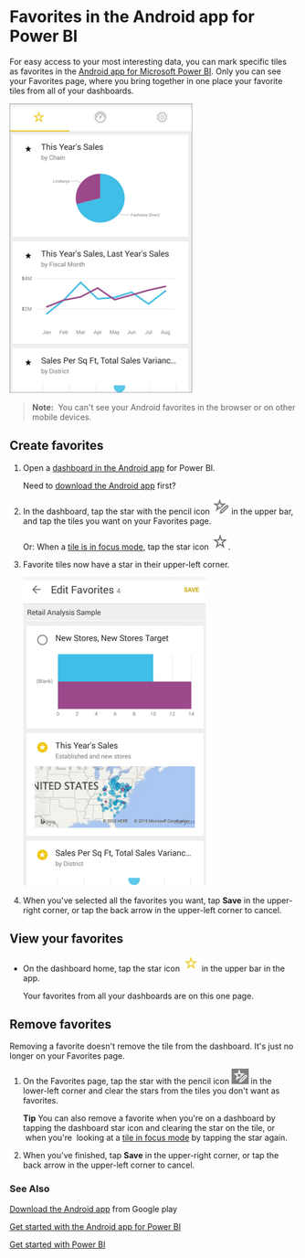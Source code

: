 ﻿<properties 
   pageTitle="Favorites in the Android app for Power BI"
   description="Favorites in the Android app for Power BI"
   services="powerbi" 
   documentationCenter="" 
   authors="maggiesMSFT" 
   manager="mblythe" 
   editor=""
   tags=""/>
 
<tags
   ms.service="powerbi"
   ms.devlang="NA"
   ms.topic="article"
   ms.tgt_pltfrm="NA"
   ms.workload="powerbi"
   ms.date="10/14/2015"
   ms.author="maggies"/>
# Favorites in the Android app for Power BI

For easy access to your most interesting data, you can mark specific tiles as favorites in the [Android app for Microsoft Power BI](powerbi-mobile-android-app-get-started.md). Only you can see your Favorites page, where you bring together in one place your favorite tiles from all of your dashboards.

![](media/powerbi-mobile-favorites-in-the-android-app/PBI_Andr_FavePageSm.png)

>**Note:**  You can't see your Android favorites in the browser or on other mobile devices.

## Create favorites

1.  Open a [dashboard in the Android app](powerbi-mobile-dashboards-in-the-android-app.md) for Power BI.

    Need to [download the Android app](http://go.microsoft.com/fwlink/?LinkID=544867) first?

2.  In the dashboard, tap the star with the pencil icon ![](media/powerbi-mobile-favorites-in-the-android-app/PBI_Andr_AddFaveStar.png) in the upper bar, and tap the tiles you want on your Favorites page.

    Or: When a [tile is in focus mode](powerbi-mobile-tiles-in-the-android-app.md), tap the star icon ![](media/powerbi-mobile-favorites-in-the-android-app/PBI_Andr_FaveStar.png).

3.  Favorite tiles now have a star in their upper-left corner.

    ![](media/powerbi-mobile-favorites-in-the-android-app/PBI_Andr_FaveEdit.png)

4.  When you've selected all the favorites you want, tap **Save** in the upper-right corner, or tap the back arrow in the upper-left corner to cancel.

## View your favorites

-   On the dashboard home, tap the star icon ![](media/powerbi-mobile-favorites-in-the-android-app/PBI_Andr_FaveIcon.png) in the upper bar in the app.

    Your favorites from all your dashboards are on this one page.

## Remove favorites

Removing a favorite doesn't remove the tile from the dashboard. It's just no longer on your Favorites page.

1.  On the Favorites page, tap the star with the pencil icon ![](media/powerbi-mobile-favorites-in-the-android-app/PBI_Andr_EditFaveIcon.png) in the lower-left corner and clear the stars from the tiles you don't want as favorites.

    **Tip** You can also remove a favorite when you're on a dashboard by tapping the dashboard star icon and clearing the star on the tile, or  when you're  looking at a [tile in focus mode](powerbi-mobile-annotate-and-share-a-tile-from-the-android-app.md) by tapping the star again.

2.  When you've finished, tap **Save** in the upper-right corner, or tap the back arrow in the upper-left corner to cancel.

### See Also

[Download the Android app](http://go.microsoft.com/fwlink/?LinkID=544867) from Google play

[Get started with the Android app for Power BI](powerbi-mobile-android-app-get-started.md)

[Get started with Power BI](powerbi-service-get-started.md)


